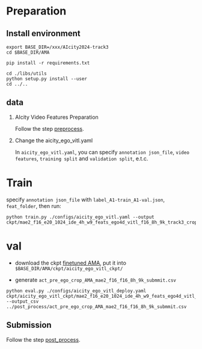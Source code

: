 # Preparation
## Install environment
```
export BASE_DIR=/xxx/AIcity2024-track3
cd $BASE_DIR/AMA

pip install -r requirements.txt
```

```
cd ./libs/utils
python setup.py install --user
cd ../..
```

## data

1. AIcity Video Features Preparation

    Follow the step [preprocess](../docs/PREPROCESS.md).

2. Change the aicity_ego_vitl.yaml

    In `aicity_ego_vitl.yaml`, you can specify `annotation json_file`, `video features`, `training split` and `validation split`, e.t.c.


# Train
 specify `annotation json_file` with `label_A1-train_A1-val.json`, `feat_folder`, then run:
```
python train.py ./configs/aicity_ego_vitl.yaml --output ckpt/mae2_f16_e20_1024_ide_4h_w9_feats_ego4d_vitl_f16_8h_9k_track3_crop_A1_train_A2_val/
```

# val
* download the ckpt [finetuned AMA](https://drive.google.com/drive/folders/13lT2GcsI-VK5z--8rirgR7nF6sZeiXo7?usp=sharing), put it into `$BASE_DIR/AMA/ckpt/aicity_ego_vitl_ckpt/`

 * generate `act_pre_ego_crop_AMA_mae2_f16_f16_8h_9k_submmit.csv`

<!-- specify annotation json_file with `"label_submit_B.json"`, `"pre_nms_topk: 3000"`, `"max_seg_num: 150"` then run: -->

```
python eval.py ./configs/aicity_ego_vitl_deploy.yaml ckpt/aicity_ego_vitl_ckpt/mae2_f16_e20_1024_ide_4h_w9_feats_ego4d_vitl_f16_8h_9k_track3_crop_A1_train_A2_val/ --output_csv ../post_process/act_pre_ego_crop_AMA_mae2_f16_f16_8h_9k_submmit.csv
```


## Submission
Follow the step [post_process](../docs/POST_PROCESS.md).
